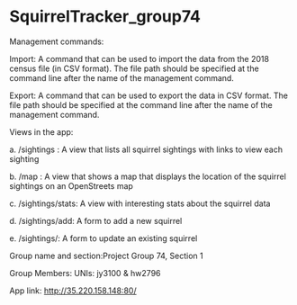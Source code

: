 # SquirrelTracker_group74


Management commands: 

Import: A command that can be used to import the data from the 2018 census file (in CSV format). The file path should be specified at the command line after the name of the management command. 

Export: A command that can be used to export the data in CSV format. The file path should be specified at the command line after the name of the management command. 

Views in the app: 

a. /sightings : A view that lists all squirrel sightings with links to view each sighting

b. /map : A view that shows a map that displays the location of the squirrel sightings on an OpenStreets map

c. /sightings/stats: A view with interesting stats about the squirrel data 

d. /sightings/add: A form to add a new squirrel 

e. /sightings/: A form to update an existing squirrel

Group name and section:Project Group 74, Section 1

Group Members: UNIs: jy3100 & hw2796

App link: http://35.220.158.148:80/
